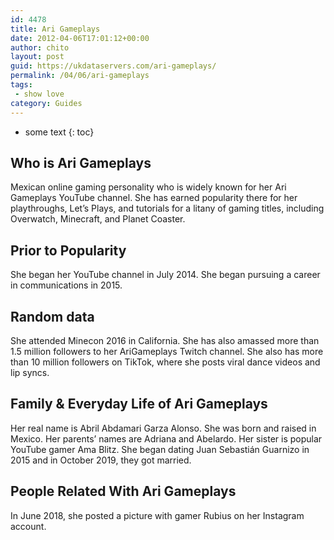 ```yaml
---
id: 4478
title: Ari Gameplays
date: 2012-04-06T17:01:12+00:00
author: chito
layout: post
guid: https://ukdataservers.com/ari-gameplays/
permalink: /04/06/ari-gameplays
tags:
 - show love
category: Guides
---
```


* some text
{: toc}
          
          
## Who is  Ari Gameplays
                  
                  
                  
Mexican online gaming personality who is widely known for her Ari Gameplays YouTube channel. She has earned popularity there for her playthroughs, Let&#8217;s Plays, and tutorials for a litany of gaming titles, including Overwatch, Minecraft, and Planet Coaster.  
                  
                
                
                
## Prior to Popularity 
                  
                  
                  
She began her YouTube channel in July 2014. She began pursuing a career in communications in 2015.
                  
                
                
                
## Random data 
                  
                  
                  
She attended Minecon 2016 in California. She has also amassed more than 1.5 million followers to her AriGameplays Twitch channel. She also has more than 10 million followers on TikTok, where she posts viral dance videos and lip syncs. 
                  
                
                
                
## Family & Everyday Life of Ari Gameplays
                  
                  
                  
Her real name is Abril Abdamari Garza Alonso. She was born and raised in Mexico. Her parents&#8217; names are Adriana and Abelardo. Her sister is popular YouTube gamer Ama Blitz. She began dating Juan Sebastián Guarnizo in 2015 and in October 2019, they got married.
                  
                
                
                
## People Related With  Ari Gameplays
                  
                  
                  
In June 2018, she posted a picture with gamer Rubius on her Instagram account. 
                  
                
              
            
          
          
          
    
    
  
